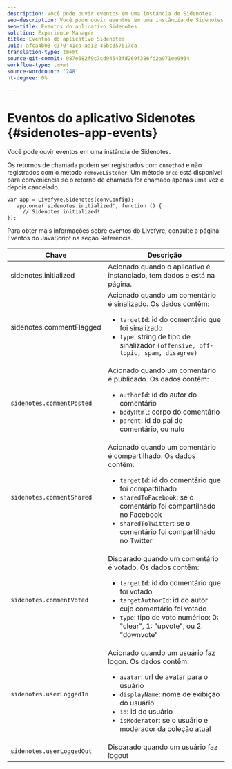 ```yaml
---
description: Você pode ouvir eventos em uma instância de Sidenotes.
seo-description: Você pode ouvir eventos em uma instância de Sidenotes.
seo-title: Eventos do aplicativo Sidenotes
solution: Experience Manager
title: Eventos do aplicativo Sidenotes
uuid: afca4b03-c370-41ca-aa12-45bc357517ca
translation-type: tm+mt
source-git-commit: 987e682f9c7cd94543fd269f386fd2a971ee9934
workflow-type: tm+mt
source-wordcount: '248'
ht-degree: 0%

---
```



# Eventos do aplicativo Sidenotes {#sidenotes-app-events}

Você pode ouvir eventos em uma instância de Sidenotes.

Os retornos de chamada podem ser registrados com `onmethod` e não registrados com o método `removeListener`. Um método `once` está disponível para conveniência se o retorno de chamada for chamado apenas uma vez e depois cancelado.

```
var app = Livefyre.Sidenotes(convConfig); 
   app.once('sidenotes.initialized', function () { 
     // Sidenotes initialized!  
});
```

Para obter mais informações sobre eventos do Livefyre, consulte a página Eventos do JavaScript na seção Referência.

| Chave | Descrição |
|--- |--- |
| sidenotes.initialized | Acionado quando o aplicativo é instanciado, tem dados e está na página. |
| sidenotes.commentFlagged | Acionado quando um comentário é sinalizado. Os dados contêm: <br><ul><li>`targetId`: id do comentário que foi sinalizado</li><li>`type`: string de tipo de sinalizador  `(offensive, off-topic, spam, disagree)`</li></ul> |
| `sidenotes.commentPosted` | Acionado quando um comentário é publicado. Os dados contêm: <br><ul><li> `authorId`: id do autor do comentário </li><li>`bodyHtml`: corpo do comentário </li><li> `parent`: id do pai do comentário, ou nulo</li></ul> |
| `sidenotes.commentShared` | Acionado quando um comentário é compartilhado. Os dados contêm: <br><ul><li>`targetId`: id do comentário que foi compartilhado </li><li> `sharedToFacebook`: se o comentário foi compartilhado no Facebook </li><li>`sharedToTwitter`: se o comentário foi compartilhado no Twitter</li></ul> |
| `sidenotes.commentVoted` | Disparado quando um comentário é votado. Os dados contêm: <br><ul><li>`targetId`: id do comentário que foi votado </li><li> `targetAuthorId`: id do autor cujo comentário foi votado</li><li> `type`: tipo de voto numérico: 0: &quot;clear&quot;, 1: &quot;upvote&quot;, ou 2: &quot;downvote&quot;</li></ul> |
| `sidenotes.userLoggedIn` | Acionado quando um usuário faz logon. Os dados contêm: <br><ul><li>`avatar`: url de avatar para o usuário </li><li>`displayName`: nome de exibição do usuário</li><li>`id`: id do usuário</li><li> `isModerator`: se o usuário é moderador da coleção atual</li></ul> |
| `sidenotes.userLoggedOut` | Disparado quando um usuário faz logout |
